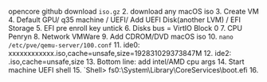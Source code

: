 opencore github download `iso.gz`
2. download any macOS iso
3.  Create VM
4. Default GPU/ q35 machine / UEFI/ Add UEFI Disk(another LVM) / EFI Storage
5. EFI pre enroll key untick
6. Disks bus = VirtIO Block 0
7. CPU Penryn
8. Network VMWare
9. Add CDROM/DVD macOS iso
10.  `nano /etc/pve/qemu-server/100.conf`
11.  ide0: xxxxxxxxxxxx.iso,cache=unsafe,size=192831029373847M
12. ide2:                        .iso,cache=unsafe,size
13. Bottom line: add intel/AMD cpu args
14. Start machine UEFI shell
15. `Shell> fs0:\System\Library\CoreServices\boot.efi
16. 